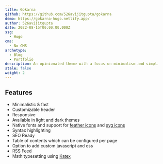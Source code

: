 ```yaml
---
title: Gokarna
github: https://github.com/526avijitgupta/gokarna
demo: https://gokarna-hugo.netlify.app/
author: 526avijitgupta
date: 2022-08-15T00:00:00.000Z
ssg:
  - Hugo
cms:
  - No CMS
archetype:
  - Blog
  - Portfolio
description: An opinionated theme with a focus on minimalism and simplicity, with a dynamic ToC, dark theme and easy customizations
stale: false
weight: 2
---
```


## Features

- Minimalistic & fast
- Customizable header
- Responsive
- Available in light and dark themes
- Native fonts and support for [feather icons](https://feathericons.com/) and [svg icons](https://gokarna-hugo.netlify.app/posts/theme-documentation-advanced/#icons-on-homepage)
- Syntax highlighting
- SEO Ready
- Table of contents which can be configured per page
- Option to add custom javascript and css
- RSS Feed
- Math typesetting using [Katex](https://gokarna-hugo.netlify.app/posts/theme-documentation-advanced/#katex)
